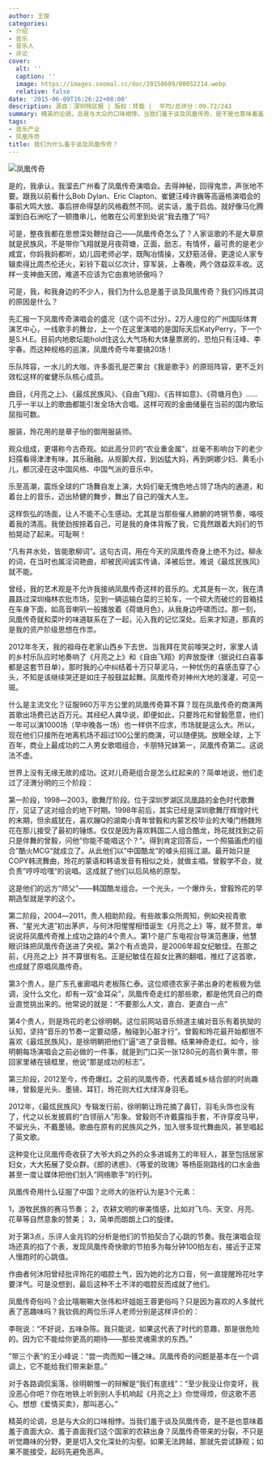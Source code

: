 ```yaml
---
author: 王俊
categories:
- 介绍
- 音乐
- 音乐人
- 评论
cover:
  alt: ''
  caption: ''
  image: https://images.soomal.cc/doc/20150609/00052214.webp
  relative: false
date: '2015-06-09T16:26:22+08:00'
description: 源自：深圳特区报 | 版权：转载 |  平均/总评分：09.72/243
summary: 精英的论调，总是与大众的口味相悖。当我们羞于谈及凤凰传奇，是不是也意味着羞于直面大众、羞于直面我们这个国家的农耕出身？凤凰传奇带来的分裂，不只是听觉趣味的分野，更是切入文化深处的沟壑。如果无法跨越，那就先尝试静观；如果不能接受，起码先避免恶声。
tags:
- 音乐产业
- 凤凰传奇
title: 我们为什么羞于谈及凤凰传奇？
---
```


![凤凰传奇](https://images.soomal.cc/doc/20150609/00052214.webp)





是的，我承认，我溜去广州看了凤凰传奇演唱会。去得神秘，回得鬼祟，声张地不要。跟我以前看什么Bob Dylan、Eric Clapton、崔健汪峰许巍等高逼格演唱会的事前大鸣大放、事后拼命得瑟的风格截然不同。说实话，羞于启齿。就好像马化腾溜到白石洲吃了一顿撸串儿，他敢在公司里到处说“我去撸了”吗?

可是，整夜我都在思想深处鞭挞自己――凤凰传奇怎么了？人家讴歌的不是大草原就是民族风，不是带你飞翔就是月夜荷塘，正面，励志，有情怀，最可贵的是老少咸宜，你妈我妈都听，幼儿园老师必学，既陶冶情操，又舒筋活骨。更遑论人家专辑卖得比周杰伦还火，彩铃下载以亿次计，穿军装，上春晚，两个效益双丰收。这样一支神曲天团，难道不应该为它由衷地骄傲吗？

可是，我，和我身边的不少人，我们为什么总是羞于谈及凤凰传奇？我们闪烁其词的原因是什么？

先汇报一下凤凰传奇演唱会的盛况（这个词不过分）。2万人座位的广州国际体育演艺中心，一线歌手的舞台，上一个在这里演唱的是国际天后KatyPerry，下一个是S.H.E。目前内地歌坛能hold住这么大气场和大体量票房的，恐怕只有汪峰、李宇春。而这种规格的巡演，凤凰传奇今年要搞20场！

乐队阵容，一水儿的大咖，许多面孔是芒果台《我是歌手》的原班阵容，更不乏刘效松这样的崔健乐队核心成员。

曲目，《月亮之上》、《最炫民族风》、《自由飞翔》、《吉祥如意》、《荷塘月色》……几乎一半以上的歌曲都能引发全场大合唱。这样可观的金曲储量在当前的国内歌坛屈指可数。

服装，玲花用的是章子怡的御用服装师。

观众组成，更堪称今古奇观。如此高分贝的“农业重金属”，丝毫不影响台下的老少妇孺看得津津有味，其乐融融。从抠脚大叔，到凶猛大妈，再到婀娜少妇、黄毛小儿，都沉浸在这中国风格、中国气派的音乐中。

乐至高潮，震烁全球的广场舞自发上演，大妈们毫无愧色地占领了场内的通道，和着台上的音乐，迈出矫健的舞步，舞出了自己的强大人生。

这样恢弘的场面，让人不能不心生感动。尤其是当那些催人肺腑的咚锵节奏，咯吱着我的清高。我使劲按捺着自己，可是我的身体背叛了我，它竟然跟着大妈们的节拍晃动了起来。可耻啊！

“凡有井水处，皆能歌柳词”。这句古词，用在今天的凤凰传奇身上绝不为过。柳永的词，在当时也属淫词艳曲，却被民间诚实传诵，泽被后世。难说《最炫民族风》就不能。

曾经，我的艺术观是不允许我接纳凤凰传奇这样的音乐的。尤其是有一次，我在清晨路过深圳梅林农批市场，见到一辆运输白菜的三轮车，一个硕大而破烂的音箱挂在车身下面，如高音喇叭一般播放着《荷塘月色》，从我身边呼啸而过。那一刻，凤凰传奇就和菜叶的味道联系在了一起，沁入我的记忆深处。后来才知道，那真的是我的资产阶级思想在作祟。

2012年冬天，我的祖母在老家山西乡下去世。当我拜在灵前嚎哭之时，家里人请的乡村乐队应时地奏响了《月亮之上》和《自由飞翔》的奔放旋律（据说红白喜事都是这套节目单）。那时我的心中纠结着十万只草泥马，一种忧伤的喜感击穿了心头，不知是该继续哭还是如庄子般鼓盆起舞。凤凰传奇对神州大地的漫灌，可见一斑。

什么是主流文化？征服960万平方公里的凤凰传奇算不算？现在凤凰传奇的商演两首歌出场费已达百万元。其经纪人龚华说，即便如此，只要玲花和曾毅愿意，他们一年可以演1000场（早中晚各一场）也一样供不应求，市场就是这么大。所以，现在他们只接所在地离机场不超过100公里的商演，可以随便挑。放眼全球，上下百年，商业上最成功的二人男女歌唱组合，卡朋特兄妹第一，凤凰传奇第二。这说法不虚。

世界上没有无缘无故的成功。这对儿奇葩组合是怎么红起来的？简单地说，他们走过了泾渭分明的三个阶段：

第一阶段，1998―2003，歌舞厅阶段。位于深圳罗湖区凤凰路的金色时代歌舞厅，见证了这对组合的地下时期。1998年前后，其实已经是深圳歌舞厅辉煌时代的末期，但余威犹在，喜欢蹦Q的湖南小青年曾毅和内蒙艺校毕业的大嗓门杨魏玲花在那儿接受了最初的锤炼。仅仅是因为喜欢韩国二人组合酷龙，玲花就找到之前只是伴舞的曾毅，问他”你能不能唱这个？“。得到肯定回答后，一个照猫画虎的组合”酷火MCG“就成立了。从此他们以”中国酷龙“的噱头招摇江湖。最开始只是COPY韩流舞曲，玲花的蒙语和韩语发音有相似之处，就做主唱。曾毅学不会，就负责”哼哼哈嘿“的说唱。这成就了他们以后风格的原型。

这是他们的远方“师父”――韩国酷龙组合。一个光头，一个爆炸头，曾毅玲花的早期造型就是学的这个。

第二阶段，2004―2011，贵人相助阶段。有些故事众所周知，例如央视青歌赛、“星光大道”初出茅庐，与何沐阳惺惺相惜诞生《月亮之上》等，就不赘言。单说说将凤凰传奇推上成功之路的4个贵人。第1个是广东电视台导演范惠康，他慧眼识珠把凤凰传奇送进了央视。第2个有点诡异，是2006年超女纪敏佳。在那之前，《月亮之上》并不算很有名。正是纪敏佳在超女比赛的翻唱，推红了这首歌，也成就了原唱凤凰传奇。

第3个贵人，是广东孔雀廊唱片老板陈仁泰。这位顺德农家子弟出身的老板极为低调，没什么文化，却有一双“金耳朵”，凤凰传奇走红的那些歌，都是他凭自己的商业直觉挑出来的。他常说的就是：“不要那么人文，直白、更直白一点”

第4个贵人，则是玲花的老公徐明朝。这位前网站音乐频道主编对音乐有着执拗的认知，坚持“音乐的节奏一定要动感，触碰到心脏才行”。曾毅和玲花最开始都很不喜欢《最炫民族风》，是徐明朝把他们“逼”进了录音棚。结果神奇走红。如今，徐明朝每场演唱会之前必做的一件事，就是到门口买一张1280元的高价黄牛票，带回家里裱在镜框里，他说“那是成功的标志”。

第三阶段，2012至今，传奇爆红。之前的凤凰传奇，代表着城乡结合部的时尚趣味，曾毅是光头、墨镜、耳钉，玲花则大红大绿浑身羽毛。

2012年，《最炫民族风》专辑发行前，徐明朝让玲花摘了鼻钉，羽毛头饰也没有了，代之以长发披肩的“白领丽人”形象。曾毅则不许戴露指手套，不许穿皮马甲，不留光头，不戴墨镜。歌曲在原有的民族风之外，加入很多现代舞曲风，甚至唱起了英文歌。

这种变化让凤凰传奇收获了大爷大妈之外的众多进城务工的年轻人，甚至包括居家妇女，大大拓展了受众群。《郎的诱惑》、《等爱的玫瑰》等杨臣刚路线的口水金曲甚至一度让媒体把他们划入“网络歌手”的行列。

凤凰传奇用什么征服了中国？北师大的张柠认为是3个元素：

1，游牧民族的赛马节奏；
2，农耕文明的审美情感，比如对飞鸟、天空、月亮、花草等自然意象的赞美；
3，简单而朗朗上口的旋律。

对于第3点，乐评人金兆钧的分析是他们的节拍契合了心跳的节奏。我在演唱会现场还真的掐了个表，发现凤凰传奇快歌的节拍多为每分钟100拍左右，接近于正常人慢跑时的心跳值。

作曲者何沐阳曾经批评玲花的唱腔土气，因为她的北方口音，何一直提醒玲花吐字要洋气。可是没想到，最后这种不土不洋的唱腔反而成就了他们。

凤凰传奇俗吗？会比嘻唰唰大张伟和坏姐姐王蓉更俗吗？只是因为喜欢的人多就代表了恶趣味吗？我钦佩的两位乐评人老师分别是这样评价的：

李皖说：“不好说，五味杂陈。我只能说，如果这代表了时代的意趣，那是很危险的。因为它不能给你更高的期待――那些灵魂需求的东西。”

”带三个表“的王小峰说：“尝一肉而知一镬之味。凤凰传奇的问题是基本在一个调调上，它不能给我们带来新意。”

对于各路调侃奚落，徐明朝惟一的辩解是“我们有底线”：“至少我没让你变坏，我没恶心你吧？你在地铁上听到别人手机响起《月亮之上》你觉得烦，但这歌不恶心。想想《爱情买卖》，那叫恶心。”

精英的论调，总是与大众的口味相悖。当我们羞于谈及凤凰传奇，是不是也意味着羞于直面大众、羞于直面我们这个国家的农耕出身？凤凰传奇带来的分裂，不只是听觉趣味的分野，更是切入文化深处的沟壑。如果无法跨越，那就先尝试静观；如果不能接受，起码先避免恶声。